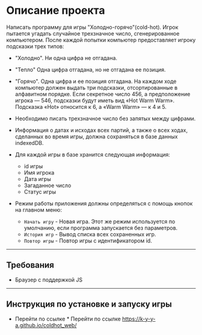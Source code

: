 ﻿# Описание проекта

Написать программу для игры "Холодно-горячо"(cold-hot). Игрок пытается угадать случайное трехзначное число, сгенерированное компьютером. После каждой попытки компьютер предоставляет игроку подсказки трех типов:

* "Холодно". Ни одна цифра не отгадана.
* "Тепло" Одна цифра отгадана, но не отгадана ее позиция. 
* "Горячо". Одна цифра и ее позиция отгадана.
На каждом ходе компьютер должен выдать три подсказки, отсортированные в алфавитном порядке. Если секретное число 456, а предположение игрока — 546, подсказки будут иметь вид «Hot Warm Warm». Подсказка «Hot» относится к 6, а «Warm Warm» — к 4 и 5.
* Необходимо писать трехзначное число без запятых между цифрами.

* Информация о датах и исходах всех партий, а также о всех ходах, сделанных во время игры, должна сохраняться в базе данных indexedDB.
* Для каждой игры в базе хранится следующая информация:
    * id игры
    * Имя игрока
    * Дата игры
    * Загаданное число
    * Статус игры

* Режим работы приложения должны определяться с помощь кнопок на главном меню:
    * `Начать игру` - Новая игра. Этот же режим используется по умолчанию, если программа запускается без параметров.
    * `История игр` - Вывод списка всех сохраненных игр.
    * `Повтор игры` - Повтор игры с идентификатором id.

* * *

## Требования

* Браузер с поддержкой JS

* * *

## Инструкция по установке и запуску игры

* Перейти по ссылке * Перейти по ссылке https://k-y-y-a.github.io/coldhot_web/
